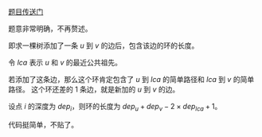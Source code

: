 [题目传送门](https://www.luogu.com.cn/problem/AT_abc014_4)

题意非常明确，不再赘述。

即求一棵树添加了一条 $u$ 到 $v$ 的边后，包含该边的环的长度。

令 $lca$ 表示 $u$ 和 $v$ 的最近公共祖先。

若添加了这条边，那么这个环肯定包含了 $u$ 到 $lca$ 的简单路径和 $lca$ 到 $v$ 的简单路径。
这个环还差的 $1$ 条边，就是新加的 $u$ 到 $v$ 的边。

设点 $i$ 的深度为 $dep_i$，则环的长度为 $dep_u+dep_v-2\times dep_{lca}+1$。

代码挺简单，不贴了。